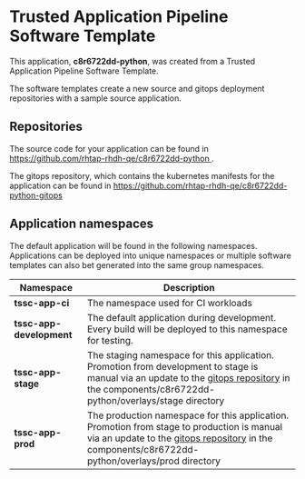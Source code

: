 # Trusted Application Pipeline Software Template

This application, **c8r6722dd-python**, was created from a Trusted Application Pipeline Software Template.

The software templates create a new source and gitops deployment repositories with a sample source application. 

## Repositories

The source code for your application can be found in [https://github.com/rhtap-rhdh-qe/c8r6722dd-python ](https://github.com/rhtap-rhdh-qe/c8r6722dd-python ).
 
The gitops repository, which contains the kubernetes manifests for the application can be found in 
[https://github.com/rhtap-rhdh-qe/c8r6722dd-python-gitops ](https://github.com/rhtap-rhdh-qe/c8r6722dd-python-gitops ) 

## Application namespaces 

The default application will be found in the following namespaces. Applications can be deployed into unique namespaces or multiple software templates can also bet generated into the same group namespaces.  

|  Namespace   |  Description   |  
| -------- | -------- |
| **tssc-app-ci** | The namespace used for CI workloads |
| **tssc-app-development** | The default application during development. Every build will be deployed to this namespace for testing. |
| **tssc-app-stage** | The staging namespace for this application. Promotion from development to stage is manual via an update to the [gitops repository](https://github.com/rhtap-rhdh-qe/c8r6722dd-python-gitops ) in the components/c8r6722dd-python/overlays/stage directory |
| **tssc-app-prod** | The production namespace for this application. Promotion from stage to production is manual via an update to the [gitops repository](https://github.com/rhtap-rhdh-qe/c8r6722dd-python-gitops ) in the components/c8r6722dd-python/overlays/prod directory |